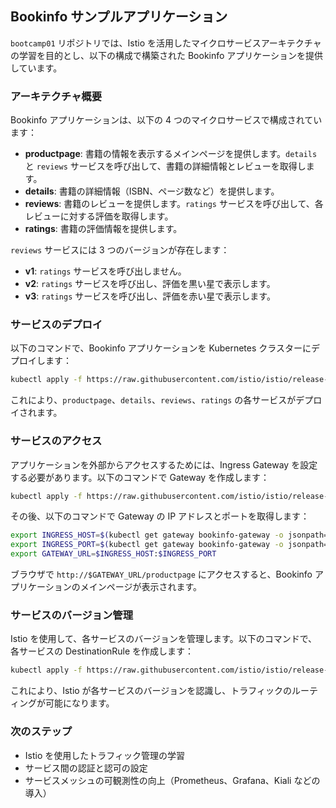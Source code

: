 ## Bookinfo サンプルアプリケーション

`bootcamp01` リポジトリでは、Istio を活用したマイクロサービスアーキテクチャの学習を目的とし、以下の構成で構築された Bookinfo アプリケーションを提供しています。

### アーキテクチャ概要

Bookinfo アプリケーションは、以下の 4 つのマイクロサービスで構成されています：

- **productpage**: 書籍の情報を表示するメインページを提供します。`details` と `reviews` サービスを呼び出して、書籍の詳細情報とレビューを取得します。
- **details**: 書籍の詳細情報（ISBN、ページ数など）を提供します。
- **reviews**: 書籍のレビューを提供します。`ratings` サービスを呼び出して、各レビューに対する評価を取得します。
- **ratings**: 書籍の評価情報を提供します。

`reviews` サービスには 3 つのバージョンが存在します：

- **v1**: `ratings` サービスを呼び出しません。
- **v2**: `ratings` サービスを呼び出し、評価を黒い星で表示します。
- **v3**: `ratings` サービスを呼び出し、評価を赤い星で表示します。

### サービスのデプロイ

以下のコマンドで、Bookinfo アプリケーションを Kubernetes クラスターにデプロイします：

```bash
kubectl apply -f https://raw.githubusercontent.com/istio/istio/release-1.27/samples/bookinfo/platform/kube/bookinfo.yaml
```

これにより、`productpage`、`details`、`reviews`、`ratings` の各サービスがデプロイされます。

### サービスのアクセス

アプリケーションを外部からアクセスするためには、Ingress Gateway を設定する必要があります。以下のコマンドで Gateway を作成します：

```bash
kubectl apply -f https://raw.githubusercontent.com/istio/istio/release-1.27/samples/bookinfo/networking/bookinfo-gateway.yaml
```

その後、以下のコマンドで Gateway の IP アドレスとポートを取得します：

```bash
export INGRESS_HOST=$(kubectl get gateway bookinfo-gateway -o jsonpath='{.status.addresses[0].value}')
export INGRESS_PORT=$(kubectl get gateway bookinfo-gateway -o jsonpath='{.spec.listeners[?(@.name=="http")].port}')
export GATEWAY_URL=$INGRESS_HOST:$INGRESS_PORT
```

ブラウザで `http://$GATEWAY_URL/productpage` にアクセスすると、Bookinfo アプリケーションのメインページが表示されます。

### サービスのバージョン管理

Istio を使用して、各サービスのバージョンを管理します。以下のコマンドで、各サービスの DestinationRule を作成します：

```bash
kubectl apply -f https://raw.githubusercontent.com/istio/istio/release-1.27/samples/bookinfo/networking/destination-rule-all.yaml
```

これにより、Istio が各サービスのバージョンを認識し、トラフィックのルーティングが可能になります。

### 次のステップ

- Istio を使用したトラフィック管理の学習
- サービス間の認証と認可の設定
- サービスメッシュの可観測性の向上（Prometheus、Grafana、Kiali などの導入）
